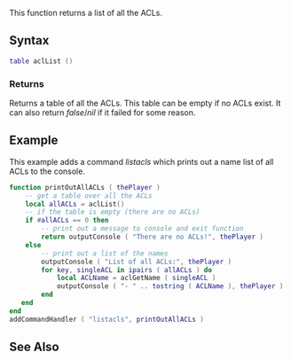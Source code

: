 This function returns a list of all the ACLs.

Syntax
------

``` lua
table aclList ()
```

### Returns

Returns a table of all the ACLs. This table can be empty if no ACLs exist. It can also return *false*/*nil* if it failed for some reason.

Example
-------

This example adds a command *listacls* which prints out a name list of all ACLs to the console.

``` lua
function printOutAllACLs ( thePlayer )
    -- get a table over all the ACLs
    local allACLs = aclList()
    -- if the table is empty (there are no ACLs)
    if #allACLs == 0 then
        -- print out a message to console and exit function
        return outputConsole ( "There are no ACLs!", thePlayer )
    else
        -- print out a list of the names
        outputConsole ( "List of all ACLs:", thePlayer )
        for key, singleACL in ipairs ( allACLs ) do
            local ACLName = aclGetName ( singleACL )
            outputConsole ( "- " .. tostring ( ACLName ), thePlayer )
        end
   end
end
addCommandHandler ( "listacls", printOutAllACLs )
```

See Also
--------
